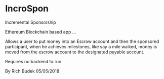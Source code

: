 # IncroSpon

Incremental Sponsorship 

Ethereum Blockchain based app ...

Allows a user to put money into an Escrow account and then the sponsored participant, when he achieves milestones, like say a mile walked, money is moved from the escrow account to the designated payable account.

Requires no backend to run.

By Rich Budek
05/05/2018
